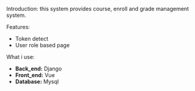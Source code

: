 Introduction: this system provides course, enroll and grade management system. 

Features: 
- Token detect
- User role based page

What i use:  
- **Back_end:** Django  
- **Front_end:** Vue  
- **Database:** Mysql  
